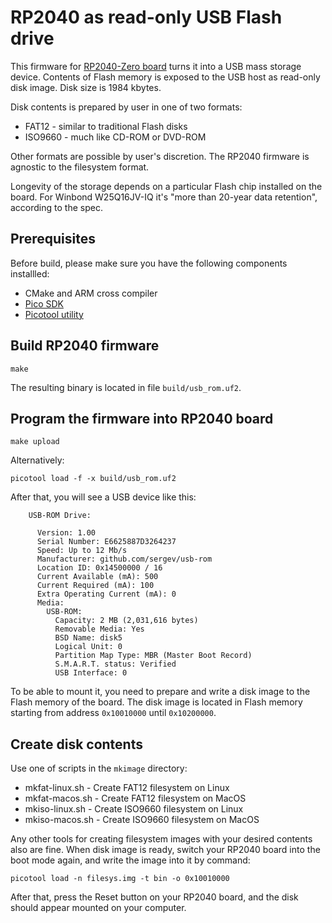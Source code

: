 # RP2040 as read-only USB Flash drive

This firmware for [RP2040-Zero board](https://www.waveshare.com/wiki/RP2040-Zero)
turns it into a USB mass storage device. Contents of Flash memory is exposed
to the USB host as read-only disk image. Disk size is 1984 kbytes.

Disk contents is prepared by user in one of two formats:

 * FAT12 - similar to traditional Flash disks
 * ISO9660 - much like CD-ROM or DVD-ROM

Other formats are possible by user's discretion. The RP2040 firmware is agnostic
to the filesystem format.

Longevity of the storage depends on a particular Flash chip installed on the board.
For Winbond W25Q16JV-IQ it's "more than 20-year data retention", according to the spec.

## Prerequisites
Before build, please make sure you have the following components installled:

 * CMake and ARM cross compiler
 * [Pico SDK](https://github.com/raspberrypi/pico-sdk)
 * [Picotool utility](https://github.com/raspberrypi/picotool)

## Build RP2040 firmware

    make

The resulting binary is located in file `build/usb_rom.uf2`.

## Program the firmware into RP2040 board

    make upload

Alternatively:

    picotool load -f -x build/usb_rom.uf2

After that, you will see a USB device like this:

        USB-ROM Drive:

          Version: 1.00
          Serial Number: E6625887D3264237
          Speed: Up to 12 Mb/s
          Manufacturer: github.com/sergev/usb-rom
          Location ID: 0x14500000 / 16
          Current Available (mA): 500
          Current Required (mA): 100
          Extra Operating Current (mA): 0
          Media:
            USB-ROM:
              Capacity: 2 MB (2,031,616 bytes)
              Removable Media: Yes
              BSD Name: disk5
              Logical Unit: 0
              Partition Map Type: MBR (Master Boot Record)
              S.M.A.R.T. status: Verified
              USB Interface: 0

To be able to mount it, you need to prepare and write a disk image to the Flash memory of the board.
The disk image is located in Flash memory starting from address `0x10010000` until `0x10200000`.

## Create disk contents

Use one of scripts in the `mkimage` directory:

 * mkfat-linux.sh - Create FAT12 filesystem on Linux
 * mkfat-macos.sh - Create FAT12 filesystem on MacOS
 * mkiso-linux.sh - Create ISO9660 filesystem on Linux
 * mkiso-macos.sh - Create ISO9660 filesystem on MacOS

Any other tools for creating filesystem images with your desired contents also are fine.
When disk image is ready, switch your RP2040 board into the boot mode again,
and write the image into it by command:

    picotool load -n filesys.img -t bin -o 0x10010000

After that, press the Reset button on your RP2040 board, and the disk should appear mounted on your computer.
